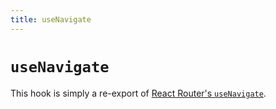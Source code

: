 ```yaml
---
title: useNavigate
---
```


# `useNavigate`

<docs-info>This hook is simply a re-export of [React Router's `useNavigate`][rr-usenavigate].</docs-info>

[rr-usenavigate]: https://reactrouter.com/hooks/use-navigate
